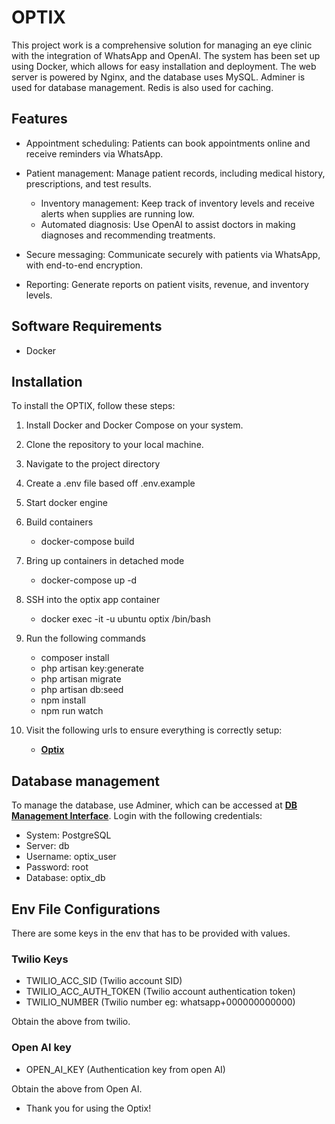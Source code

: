 # OPTIX

This project work is a comprehensive solution for managing an eye clinic with the integration of WhatsApp and OpenAI. The system has been set up using Docker, which allows for easy installation and deployment. The web server is powered by Nginx, and the database uses MySQL. Adminer is used for database management. Redis is also used for caching.

## Features

-   Appointment scheduling: Patients can book appointments online and receive reminders via WhatsApp.

-   Patient management: Manage patient records, including medical history, prescriptions, and test results.
    -   Inventory management: Keep track of inventory levels and receive alerts when supplies are running low.
    -   Automated diagnosis: Use OpenAI to assist doctors in making diagnoses and recommending treatments.
-   Secure messaging: Communicate securely with patients via WhatsApp, with end-to-end encryption.
-   Reporting: Generate reports on patient visits, revenue, and inventory levels.

## Software Requirements
- Docker

## Installation

To install the OPTIX, follow these steps:

1. Install Docker and Docker Compose on your system.

2. Clone the repository to your local machine.

3. Navigate to the project directory

4. Create a .env file based off .env.example

5. Start docker engine

6. Build containers

    - docker-compose build

7. Bring up containers in detached mode

    - docker-compose up -d

8. SSH into the optix app container

    - docker exec -it -u ubuntu optix /bin/bash

9. Run the following commands

    - composer install
    - php artisan key:generate
    - php artisan migrate
    - php artisan db:seed
    - npm install
    - npm run watch

10. Visit the following urls to ensure everything is correctly setup:

    - **[Optix](http://localhost:9007)**

## Database management

To manage the database, use Adminer, which can be accessed at **[DB Management Interface](http://localhost:8095)**. Login with the following credentials:

-   System: PostgreSQL
-   Server: db
-   Username: optix_user
-   Password: root
-   Database: optix_db

## Env File Configurations

There are some keys in the env that has to be provided with values.

### Twilio Keys

-   TWILIO_ACC_SID (Twilio account SID)
-   TWILIO_ACC_AUTH_TOKEN (Twilio account authentication token)
-   TWILIO_NUMBER (Twilio number eg: whatsapp+000000000000)

Obtain the above from twilio.

### Open AI key

-   OPEN_AI_KEY (Authentication key from open AI)

Obtain the above from Open AI.

-   Thank you for using the Optix!

